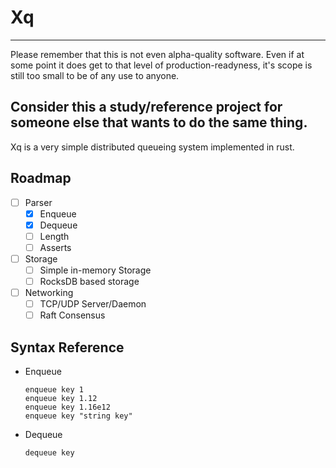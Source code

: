 # Xq

---
Please remember that this is not even alpha-quality software. Even if at some
point it does get to that level of production-readyness, it's scope is still
too small to be of any use to anyone.

Consider this a study/reference project for someone else that wants to do the
same thing.
---

Xq is a very simple distributed queueing system implemented in rust.

## Roadmap

- [ ] Parser
  - [x] Enqueue
  - [x] Dequeue
  - [ ] Length
  - [ ] Asserts
- [ ] Storage
  - [ ] Simple in-memory Storage
  - [ ] RocksDB based storage
- [ ] Networking
  - [ ] TCP/UDP Server/Daemon
  - [ ] Raft Consensus

## Syntax Reference

- Enqueue
  ```
  enqueue key 1
  enqueue key 1.12
  enqueue key 1.16e12
  enqueue key "string key"
  ```

- Dequeue
  ```
  dequeue key
  ```
